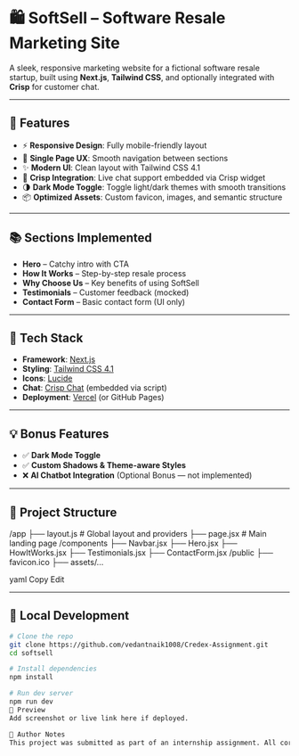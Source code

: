 # 🛍️ SoftSell – Software Resale Marketing Site

A sleek, responsive marketing website for a fictional software resale startup, built using **Next.js**, **Tailwind CSS**, and optionally integrated with **Crisp** for customer chat.

---

## 🚀 Features

- ⚡️ **Responsive Design**: Fully mobile-friendly layout
- 🧭 **Single Page UX**: Smooth navigation between sections
- ✨ **Modern UI**: Clean layout with Tailwind CSS 4.1
- 💬 **Crisp Integration**: Live chat support embedded via Crisp widget
- 🌗 **Dark Mode Toggle**: Toggle light/dark themes with smooth transitions
- 📦 **Optimized Assets**: Custom favicon, images, and semantic structure

---

## 📚 Sections Implemented

- **Hero** – Catchy intro with CTA
- **How It Works** – Step-by-step resale process
- **Why Choose Us** – Key benefits of using SoftSell
- **Testimonials** – Customer feedback (mocked)
- **Contact Form** – Basic contact form (UI only)

---

## 🔧 Tech Stack

- **Framework**: [Next.js](https://nextjs.org/)
- **Styling**: [Tailwind CSS 4.1](https://tailwindcss.com/)
- **Icons**: [Lucide](https://lucide.dev/)
- **Chat**: [Crisp Chat](https://crisp.chat/en/) (embedded via script)
- **Deployment**: [Vercel](https://credex-assignment-swart.vercel.app/) (or GitHub Pages)

---

## 💡 Bonus Features

- ✅ **Dark Mode Toggle**
- ✅ **Custom Shadows & Theme-aware Styles**
- ❌ **AI Chatbot Integration** (Optional Bonus — not implemented)

---

## 📂 Project Structure

/app
├── layout.js # Global layout and providers
├── page.jsx # Main landing page
/components
├── Navbar.jsx
├── Hero.jsx
├── HowItWorks.jsx
├── Testimonials.jsx
├── ContactForm.jsx
/public
├── favicon.ico
├── assets/...

yaml
Copy
Edit

---

## 🧪 Local Development

```bash
# Clone the repo
git clone https://github.com/vedantnaik1008/Credex-Assignment.git
cd softsell

# Install dependencies
npm install

# Run dev server
npm run dev
📸 Preview
Add screenshot or live link here if deployed.

🧠 Author Notes
This project was submitted as part of an internship assignment. All core requirements were completed as outlined, except for the optional AI-powered chatbot.